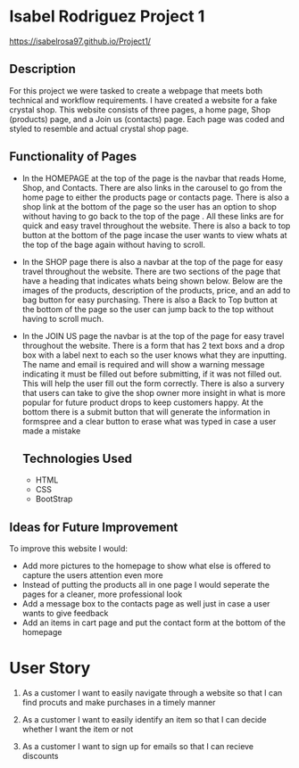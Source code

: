 # Isabel Rodriguez Project 1
https://isabelrosa97.github.io/Project1/

## Description
For this project we were tasked to create a webpage that meets both technical and workflow requirements. I have created a website for a fake crystal shop. This website consists of three pages, a home page, Shop (products) page, and a Join us (contacts) page. Each page was coded and styled to resemble and actual crystal shop page. 

## Functionality of Pages
- In the HOMEPAGE at the top of the page is the navbar that reads Home, Shop, and Contacts. There are also links in the carousel to go from the home page to either the products page or contacts page. There is also a shop link at the bottom of the page so the user has an option to shop without having to go back to the top of the page . All these links are for quick and easy travel throughout the website. There is also a back to top button at the bottom of the page incase the user wants to view whats at the top of the bage again without having to scroll. 

- In the SHOP page there is also a navbar at the top of the page for easy travel throughout the website. There are two sections of the page that have a heading that indicates whats being shown below. Below are the images of the products, description of the products, price, and an add to bag button for easy purchasing. There is also a Back to Top button at the bottom of the page so the user can jump back to the top without having to scroll much. 

- In the JOIN US page the navbar is at the top of the page for easy travel throughout the website. There is a form that has 2 text boxs and a drop box with a label next to each so the user knows what they are inputting. The name and email is required and will show a warning message indicating it must be filled out before submitting, if it was not filled out. This will help the user fill out the form correctly. There is also a survery that users can take to give the shop owner more insight in what is more popular for future product drops to keep customers happy. At the bottom there is a submit button that will generate the information in formspree and a clear button to erase what was typed in case a user made a mistake 

  ## Technologies Used
  - HTML
  - CSS
  - BootStrap
 
## Ideas for Future Improvement
To improve this website I would:
- Add more pictures to the homepage to show what else is offered to capture the users attention even more
- Instead of putting the products all in one page I would seperate the pages for a cleaner, more professional look
- Add a message box to the contacts page as well just in case a user wants to give feedback
- Add an items in cart page and put the contact form at the bottom of the homepage


# User Story
1. As a customer I want to easily navigate through a website so that I can find procuts and make purchases in a timely manner

2. As a customer I want to easily identify an item so that I can decide whether I want the item or not 

3. As a customer I want to sign up for emails so that I can recieve discounts
